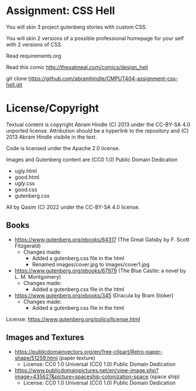 Assignment: CSS Hell
====================

You will skin 3 project gutenberg stories with custom CSS.

You will skin 2 versions of a possible professional homepage for your
self with 2 versions of CSS.

Read requirements.org

Read this comic http://theoatmeal.com/comics/design_hell

git clone https://github.com/abramhindle/CMPUT404-assignment-css-hell.git

License/Copyright
=================

Textual content is copyright Abram Hindle (C) 2013 under the CC-BY-SA
4.0 unported license. Attribution should be a hyperlink to the
repository and (C) 2013 Abram Hindle visibile in the text.

Code is licensed under the Apache 2.0 license.

Images and Gutenberg content are (CC0 1.0) Public Domain Dedication

- ugly.html
- good.html
- ugly.css
- good.css
- gutenberg.css

All by Qasim (C) 2022 under the CC-BY-SA 4.0 license.

## Books

- https://www.gutenberg.org/ebooks/64317 (The Great Gatsby by F. Scott Fitzgerald)
  - Changes made:
    - Added a gutenberg.css file in the html
    - Renamed images/cover.jpg to images/cover1.jpg
- https://www.gutenberg.org/ebooks/67979 (The Blue Castle: a novel by L. M. Montgomery)
  - Changes made:
    - Added a gutenberg.css file in the html
- https://www.gutenberg.org/ebooks/345 (Dracula by Bram Stoker) 
  - Changes made:
    - Added a gutenberg.css file in the html

License: https://www.gutenberg.org/policy/license.html

## Images and Textures
- https://publicdomainvectors.org/en/free-clipart/Retro-paper-shape/51259.html (paper texture) 
  - License: CC0 1.0 Universal (CC0 1.0) Public Domain Dedication
- https://www.publicdomainpictures.net/en/view-image.php?image=435627&picture=spaceship-colonization-space (space ship) 
  - License: CC0 1.0 Universal (CC0 1.0) Public Domain Dedication